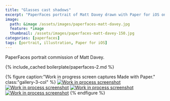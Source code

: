```yaml
---
title: "Glasses cast shadows"
excerpt: "PaperFaces portrait of Matt Davey drawn with Paper for iOS on an iPad."
image: 
  path: &image /assets/images/paperfaces-matt-davey.jpg 
  feature: *image
  thumbnail: /assets/images/paperfaces-matt-davey-150.jpg
categories: [paperfaces]
tags: [portrait, illustration, Paper for iOS]
---
```


PaperFaces portrait commission of Matt Davey.

{% include_cached boilerplate/paperfaces-2.md %}

{% figure caption:"Work in progress screen captures Made with Paper." class:"gallery-3-col" %}
[![Work in process screenshot](/assets/images/paperfaces-matt-davey-process-1-600.jpg)](/assets/images/paperfaces-matt-davey-process-1-lg.jpg) [![Work in process screenshot](/assets/images/paperfaces-matt-davey-process-2-600.jpg)](/assets/images/paperfaces-matt-davey-process-2-lg.jpg) [![Work in process screenshot](/assets/images/paperfaces-matt-davey-process-3-600.jpg)](/assets/images/paperfaces-matt-davey-process-3-lg.jpg) [![Work in process screenshot](/assets/images/paperfaces-matt-davey-process-4-600.jpg)](/assets/images/paperfaces-matt-davey-process-4-lg.jpg)
{% endfigure %}

